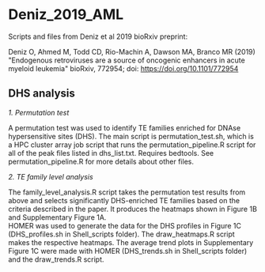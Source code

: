 # Deniz_2019_AML
Scripts and files from Deniz et al 2019 bioRxiv preprint:

Deniz O, Ahmed M, Todd CD, Rio-Machin A, Dawson MA, Branco MR (2019)
"Endogenous retroviruses are a source of oncogenic enhancers in acute myeloid leukemia"
bioRxiv, 772954; doi: https://doi.org/10.1101/772954


## DHS analysis

*1. Permutation test*

A permutation test was used to identify TE families enriched for DNAse hypersensitive sites (DHS). The main script is permutation_test.sh, which is a HPC cluster array job script that runs the permutation_pipeline.R script for all of the peak files listed in dhs_list.txt. Requires bedtools. See permutation_pipeline.R for more details about other files.


*2. TE family level analysis*

The family_level_analysis.R script takes the permutation test results from above and selects significantly DHS-enriched TE families based on the criteria described in the paper. It produces the heatmaps shown in Figure 1B and Supplementary Figure 1A.  
HOMER was used to generate the data for the DHS profiles in Figure 1C (DHS_profiles.sh in Shell_scripts folder). The draw_heatmaps.R script makes the respective heatmaps.
The average trend plots in Supplementary Figure 1C were made with HOMER (DHS_trends.sh in Shell_scripts folder) and the draw_trends.R script.

